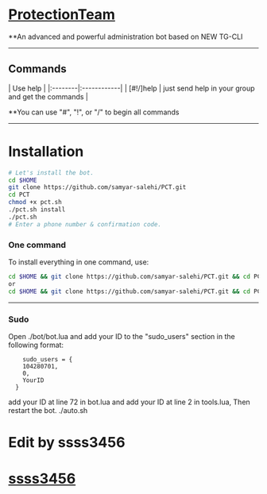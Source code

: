 # [ProtectionTeam](https://telegram.me/ProtectionTeam)

**An advanced and powerful administration bot based on NEW TG-CLI


* * *

## Commands

| Use help |
|:--------|:------------|
| [#!/]help | just send help in your group and get the commands |

**You can use "#", "!", or "/" to begin all commands

* * *

# Installation

```sh
# Let's install the bot.
cd $HOME
git clone https://github.com/samyar-salehi/PCT.git
cd PCT
chmod +x pct.sh
./pct.sh install
./pct.sh 
# Enter a phone number & confirmation code.
```
### One command
To install everything in one command, use:
```sh
cd $HOME && git clone https://github.com/samyar-salehi/PCT.git && cd PCT && chmod +x pct.sh && ./pct.sh install && ./pct.sh
or 
cd $HOME && git clone https://github.com/samyar-salehi/PCT.git && cd PCT && chmod +x pct.sh && chmod +x auto.sh && ./pct.sh install && ./pct.sh && ./auto.sh
```

* * *

### Sudo

Open ./bot/bot.lua and add your ID to the "sudo_users" section in the following format:
```
    sudo_users = {
    104280701,
    0,
    YourID
  }
```
add your ID at line 72 in bot.lua and add your ID at line 2 in tools.lua, Then restart the bot.
    ./auto.sh

# Edit by ssss3456
# [ssss3456](https://telegram.me/ssss3456)


